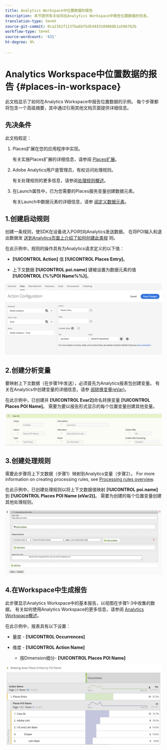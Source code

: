```yaml
---
title: Analytics Workspace中位置数据的报告
description: 本节提供有关如何在Analytics Workspace中报告位置数据的信息。
translation-type: tm+mt
source-git-commit: 0ca2162f113fba6bfbd54443109068b1a506762b
workflow-type: tm+mt
source-wordcount: '431'
ht-degree: 9%

---
```



# Analytics Workspace中位置数据的报告 {#places-in-workspace}

此文档显示了如何在Analytics Workspace中报告位置数据的示例。 每个步骤都将包含一个高级摘要，其中通过引用其他文档页面提供详细信息。

## 先决条件

此文档假定：

1. Places扩展在您的应用程序中实现。

   有关实施Places扩展的详细信息，请参阅 [Places扩展](/help/places-ext-aep-sdks/places-extension/places-extension.md)。

1. Adobe Analytics用户是管理员，有权访问处理规则。

   有关处理规则的更多信息，请参阅[处理规则概述](https://docs.adobe.com/content/help/zh-Hans/analytics/admin/admin-tools/processing-rules/processing-rules.html)。

1. 在Launch属性中，已为您需要的Places服务变量创建数据元素。

   有关Launch中数据元素的详细信息，请参 [阅定义数据元素](/help/use-places-launch-workflow/define-data-elements.md)。


## 1.创建启动规则

创建一条规则，使SDK在设备进入POI时向Analytics发送数据。 在将POI输入和退出数据发 [送到Analytics页面上介绍了如何创建此类规](/help/use-places-with-other-solutions/places-adobe-analytics/use-places-adobe-analytics.md) 则。

在此示例中，规则的操作具有为Analytics请求定义的以下值：

* **[!UICONTROL Action]** 值 **[!UICONTROL Places Entry]**。

* 上下文数据 **[!UICONTROL poi.name]** 键被设置为数据元素的值 **[!UICONTROL {%%POI Name%%}]**。

![&quot;设置操作&quot;](/help/assets/pt-setAction.png)

## 2.创建分析变量

要映射上下文数据（在步骤1中发送），必须首先为Analytics报表包创建变量。 有关在Analytics中创建变量的详细信息，请参 [阅转换变量(eVar)](https://docs.adobe.com/content/help/en/analytics/implementation/analytics-basics/ref-conversion-variables-evar.html)。

在此示例中，已创建并 **[!UICONTROL Evar2]**&#x200B;命名转换变量 **[!UICONTROL Places POI Name]**。 需要为要以报告形式显示的每个位置变量创建其他变量。

![“创建分析变量”](/help/assets/aa-evar.png)

## 3.创建处理规则

需要此步骤将上下文数据（步骤1）映射到Analytics变量（步骤2）。 For more information on creating processing rules, see [Processing rules overview](https://docs.adobe.com/content/help/zh-Hans/analytics/admin/admin-tools/processing-rules/processing-rules.html).

在此示例中，已创建处理规则以将上下文数据值映射 **[!UICONTROL poi.name]** 到 **[!UICONTROL Places POI Name (eVar2)]**。 需要为创建的每个位置变量创建其他处理规则。

![&quot;创建处理规则&quot;](/help/assets/aa-processing-rule.png)

## 4.在Workspace中生成报告

此步骤显示Analytics Workspace中的基本报告，以视图在步骤1-3中收集的数据。 有关如何使用Analytics Workspace的更多信息，请参阅 [Analytics Workspace概述](https://docs.adobe.com/content/help/zh-Hans/analytics/analyze/analysis-workspace/analysis-workspace-features.html)。

在此示例中，报表具有以下设置：

* 量度 - **[!UICONTROL Occurrences]**

* 维度 - **[!UICONTROL Action Name]**

   * 按Dimension细分- **[!UICONTROL Places POI Name]**

![“在工作区中创建报告”](/help/assets/aa-workspace.png)
